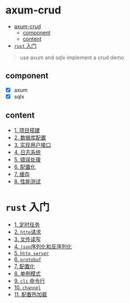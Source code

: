 # axum-crud

- [axum-crud](#axum-crud)
  - [component](#component)
  - [content](#content)
- [`rust` 入门](#rust-入门)
> use axum and sqlx implement a crud demo 

## component 

- [x] axum 
- [x] sqlx 

## content 

- [1. 项目搭建](./doc/1.%20项目搭建.md)
- [2. 数据库配置](./doc/2.%20数据库配置.md)
- [3. 实现用户接口](./doc/3.%20用户接口.md)
- [4. 日志系统]()
- [5. 错误处理]()
- [6. 配置化]() 
- [7. 缓存]()
- [8. 性能测试]() 


# `rust` 入门 

- [1. 定时任务]()
- [2. `http`请求]()
- [3. 文件读写]() 
- [4. `json`序列化和反序列化]()
- [5. `http server`]()
- [6. `protobuf`](./doc/0x09.%20protobuf.md)
- [7. 配置化]()
- [8. 单例模式]()
- [9. `cli` 命令行]()
- [10. `channel`]()
- [11. 配置热加载]()
